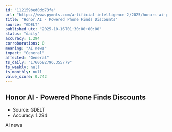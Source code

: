 ```yaml
---
id: "112159bed0dd73fa"
url: "https://www.pymnts.com/artificial-intelligence-2/2025/honors-ai-powered-phone-finds-discounts-raising-pressure-on-apple/"
title: "Honor AI - Powered Phone Finds Discounts"
source: "GDELT"
published_utc: "2025-10-16T01:30:00+00:00"
status: "daily"
accuracy: 1.294
corroborations: 0
meaning: "AI news"
impact: "General"
affected: "General"
ts_daily: "1760582796.355779"
ts_weekly: null
ts_monthly: null
value_score: 0.742
---
```

## Honor AI - Powered Phone Finds Discounts

- Source: GDELT
- Accuracy: 1.294

AI news
